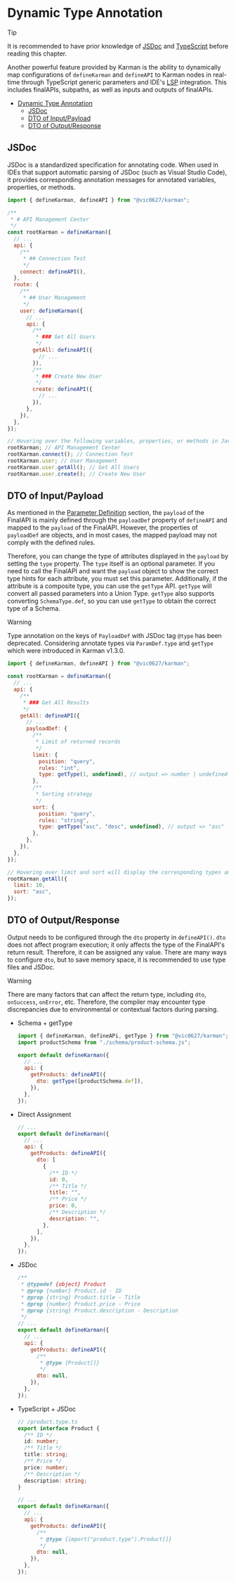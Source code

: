 # Dynamic Type Annotation

> [!TIP]
> It is recommended to have prior knowledge of [JSDoc](https://jsdoc.app/) and [TypeScript](https://www.typescriptlang.org/) before reading this chapter.

Another powerful feature provided by Karman is the ability to dynamically map configurations of `defineKarman` and `defineAPI` to Karman nodes in real-time through TypeScript generic parameters and IDE's [LSP](https://microsoft.github.io/language-server-protocol/) integration. This includes finalAPIs, subpaths, as well as inputs and outputs of finalAPIs.

- [Dynamic Type Annotation](#dynamic-type-annotation)
  - [JSDoc](#jsdoc)
  - [DTO of Input/Payload](#dto-of-inputpayload)
  - [DTO of Output/Response](#dto-of-outputresponse)

## JSDoc

JSDoc is a standardized specification for annotating code. When used in IDEs that support automatic parsing of JSDoc (such as Visual Studio Code), it provides corresponding annotation messages for annotated variables, properties, or methods.

```js
import { defineKarman, defineAPI } from "@vic0627/karman";

/**
 * # API Management Center
 */
const rootKarman = defineKarman({
  // ...
  api: {
    /**
     * ## Connection Test
     */
    connect: defineAPI(),
  },
  route: {
    /**
     * ## User Management
     */
    user: defineKarman({
      // ...
      api: {
        /**
         * ### Get All Users
         */
        getAll: defineAPI({
          // ...
        }),
        /**
         * ### Create New User
         */
        create: defineAPI({
          // ...
        }),
      },
    }),
  },
});

// Hovering over the following variables, properties, or methods in JavaScript will display the annotation content on the right in the tooltip
rootKarman; // API Management Center
rootKarman.connect(); // Connection Test
rootKarman.user; // User Management
rootKarman.user.getAll(); // Get All Users
rootKarman.user.create(); // Create New User
```

## DTO of Input/Payload

As mentioned in the [Parameter Definition](./final-api.md) section, the `payload` of the FinalAPI is mainly defined through the `payloadDef` property of `defineAPI` and mapped to the `payload` of the FinalAPI. However, the properties of `payloadDef` are objects, and in most cases, the mapped payload may not comply with the defined rules.

Therefore, you can change the type of attributes displayed in the `payload` by setting the `type` property. The `type` itself is an optional parameter. If you need to call the FinalAPI and want the `payload` object to show the correct type hints for each attribute, you must set this parameter. Additionally, if the attribute is a composite type, you can use the `getType` API. `getType` will convert all passed parameters into a Union Type. `getType` also supports converting `SchemaType.def`, so you can use `getType` to obtain the correct type of a Schema.

> [!WARNING]
> Type annotation on the keys of `PayloadDef` with JSDoc tag `@type` has been deprecated. Considering annotate types via `ParamDef.type` and `getType` which were introduced in Karman v1.3.0.

```js
import { defineKarman, defineAPI } from "@vic0627/karman";

const rootKarman = defineKarman({
  // ...
  api: {
    /**
     * ### Get All Results
     */
    getAll: defineAPI({
      // ...
      payloadDef: {
        /**
         * Limit of returned records
         */
        limit: {
          position: "query",
          rules: "int",
          type: getType(1, undefined), // output => number | undefined
        },
        /**
         * Sorting strategy
         */
        sort: {
          position: "query",
          rules: "string",
          type: getType("asc", "desc", undefined), // output => "asc" | "desc" | undefined
        },
      },
    }),
  },
});

// Hovering over limit and sort will display the corresponding types and annotations
rootKarman.getAll({
  limit: 10,
  sort: "asc",
});
```

## DTO of Output/Response

Output needs to be configured through the `dto` property in `defineAPI()`. `dto` does not affect program execution; it only affects the type of the FinalAPI's return result. Therefore, it can be assigned any value. There are many ways to configure `dto`, but to save memory space, it is recommended to use type files and JSDoc.

> [!WARNING]
> There are many factors that can affect the return type, including `dto`, `onSuccess`, `onError`, etc. Therefore, the compiler may encounter type discrepancies due to environmental or contextual factors during parsing.

- Schema + getType

  ```js
  import { defineKarman, defineAPi, getType } from "@vic0627/karman";
  import productSchema from "./schema/product-schema.js";

  export default defineKarman({
    // ...
    api: {
      getProducts: defineAPI({
        dto: getType([productSchema.def]),
      }),
    },
  });
  ```

- Direct Assignment

  ```js
  // ...
  export default defineKarman({
    // ...
    api: {
      getProducts: defineAPI({
        dto: [
          {
            /** ID */
            id: 0,
            /** Title */
            title: "",
            /** Price */
            price: 0,
            /** Description */
            description: "",
          },
        ],
      }),
    },
  });
  ```

- JSDoc

  ```js
  /**
   * @typedef {object} Product
   * @prop {number} Product.id - ID
   * @prop {string} Product.title - Title
   * @prop {number} Product.price - Price
   * @prop {string} Product.description - Description
   */
  // ...
  export default defineKarman({
    // ...
    api: {
      getProducts: defineAPI({
        /**
         * @type {Product[]}
         */
        dto: null,
      }),
    },
  });
  ```

- TypeScript + JSDoc

  ```ts
  // /product.type.ts
  export interface Product {
    /** ID */
    id: number;
    /** Title */
    title: string;
    /** Price */
    price: number;
    /** Description */
    description: string;
  }
  ```

  ```js
  // ...
  export default defineKarman({
    // ...
    api: {
      getProducts: defineAPI({
        /**
         * @type {import("product.type").Product[]}
         */
        dto: null,
      }),
    },
  });
  ```
